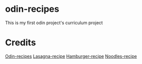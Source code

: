 # odin-recipes
This is my first odin project's curriculum project

# Credits
[Odin-recipes](https://www.theodinproject.com/lessons/foundations-recipes)
[Lasagna-recipe](https://www.allrecipes.com/recipe/23600/worlds-best-lasagna/)
[Hamburger-recipe](https://www.allrecipes.com/recipe/72657/best-hamburger-ever/)
[Noodles-recipe](https://www.allrecipes.com/recipe/222405/polish-noodles-cottage-cheese-and-noodles/)